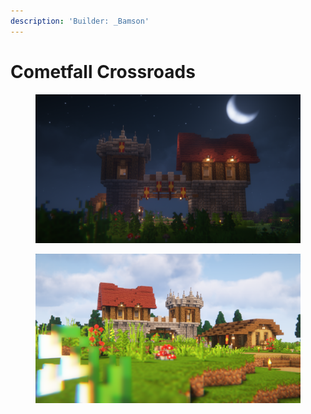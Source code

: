 ```yaml
---
description: 'Builder: _Bamson'
---
```


# Cometfall Crossroads

<figure><img src="../../../../../.gitbook/assets/2023-10-03_17.49.06.png" alt=""><figcaption></figcaption></figure>

<figure><img src="../../../../../.gitbook/assets/2023-10-03_17.39.15.png" alt=""><figcaption></figcaption></figure>
